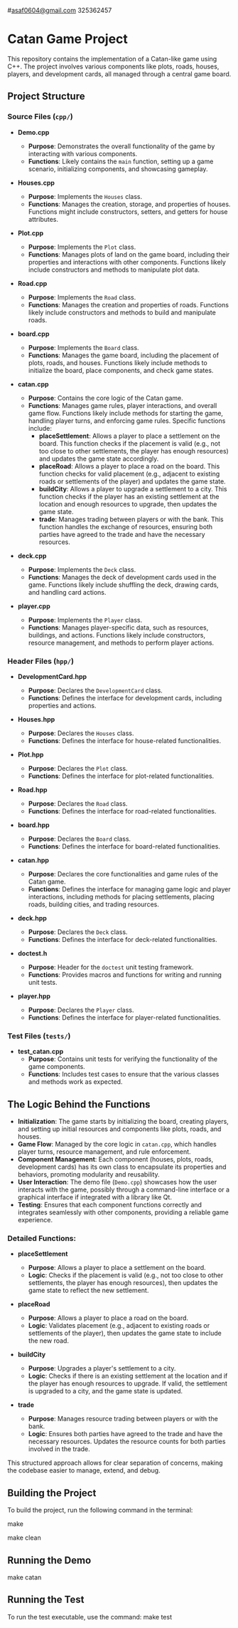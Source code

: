 #asaf0604@gmail.com 325362457
# Catan Game Project

This repository contains the implementation of a Catan-like game using C++. The project involves various components like plots, roads, houses, players, and development cards, all managed through a central game board.

## Project Structure

### Source Files (`cpp/`)

- **Demo.cpp**
  - **Purpose**: Demonstrates the overall functionality of the game by interacting with various components.
  - **Functions**: Likely contains the `main` function, setting up a game scenario, initializing components, and showcasing gameplay.

- **Houses.cpp**
  - **Purpose**: Implements the `Houses` class.
  - **Functions**: Manages the creation, storage, and properties of houses. Functions might include constructors, setters, and getters for house attributes.

- **Plot.cpp**
  - **Purpose**: Implements the `Plot` class.
  - **Functions**: Manages plots of land on the game board, including their properties and interactions with other components. Functions likely include constructors and methods to manipulate plot data.

- **Road.cpp**
  - **Purpose**: Implements the `Road` class.
  - **Functions**: Manages the creation and properties of roads. Functions likely include constructors and methods to build and manipulate roads.

- **board.cpp**
  - **Purpose**: Implements the `Board` class.
  - **Functions**: Manages the game board, including the placement of plots, roads, and houses. Functions likely include methods to initialize the board, place components, and check game states.

- **catan.cpp**
  - **Purpose**: Contains the core logic of the Catan game.
  - **Functions**: Manages game rules, player interactions, and overall game flow. Functions likely include methods for starting the game, handling player turns, and enforcing game rules. Specific functions include:
    - **placeSettlement**: Allows a player to place a settlement on the board. This function checks if the placement is valid (e.g., not too close to other settlements, the player has enough resources) and updates the game state accordingly.
    - **placeRoad**: Allows a player to place a road on the board. This function checks for valid placement (e.g., adjacent to existing roads or settlements of the player) and updates the game state.
    - **buildCity**: Allows a player to upgrade a settlement to a city. This function checks if the player has an existing settlement at the location and enough resources to upgrade, then updates the game state.
    - **trade**: Manages trading between players or with the bank. This function handles the exchange of resources, ensuring both parties have agreed to the trade and have the necessary resources.

- **deck.cpp**
  - **Purpose**: Implements the `Deck` class.
  - **Functions**: Manages the deck of development cards used in the game. Functions likely include shuffling the deck, drawing cards, and handling card actions.

- **player.cpp**
  - **Purpose**: Implements the `Player` class.
  - **Functions**: Manages player-specific data, such as resources, buildings, and actions. Functions likely include constructors, resource management, and methods to perform player actions.

### Header Files (`hpp/`)

- **DevelopmentCard.hpp**
  - **Purpose**: Declares the `DevelopmentCard` class.
  - **Functions**: Defines the interface for development cards, including properties and actions.

- **Houses.hpp**
  - **Purpose**: Declares the `Houses` class.
  - **Functions**: Defines the interface for house-related functionalities.

- **Plot.hpp**
  - **Purpose**: Declares the `Plot` class.
  - **Functions**: Defines the interface for plot-related functionalities.

- **Road.hpp**
  - **Purpose**: Declares the `Road` class.
  - **Functions**: Defines the interface for road-related functionalities.

- **board.hpp**
  - **Purpose**: Declares the `Board` class.
  - **Functions**: Defines the interface for board-related functionalities.

- **catan.hpp**
  - **Purpose**: Declares the core functionalities and game rules of the Catan game.
  - **Functions**: Defines the interface for managing game logic and player interactions, including methods for placing settlements, placing roads, building cities, and trading resources.

- **deck.hpp**
  - **Purpose**: Declares the `Deck` class.
  - **Functions**: Defines the interface for deck-related functionalities.

- **doctest.h**
  - **Purpose**: Header for the `doctest` unit testing framework.
  - **Functions**: Provides macros and functions for writing and running unit tests.

- **player.hpp**
  - **Purpose**: Declares the `Player` class.
  - **Functions**: Defines the interface for player-related functionalities.

### Test Files (`tests/`)

- **test_catan.cpp**
  - **Purpose**: Contains unit tests for verifying the functionality of the game components.
  - **Functions**: Includes test cases to ensure that the various classes and methods work as expected.

## The Logic Behind the Functions

- **Initialization**: The game starts by initializing the board, creating players, and setting up initial resources and components like plots, roads, and houses.
- **Game Flow**: Managed by the core logic in `catan.cpp`, which handles player turns, resource management, and rule enforcement.
- **Component Management**: Each component (houses, plots, roads, development cards) has its own class to encapsulate its properties and behaviors, promoting modularity and reusability.
- **User Interaction**: The demo file (`Demo.cpp`) showcases how the user interacts with the game, possibly through a command-line interface or a graphical interface if integrated with a library like Qt.
- **Testing**: Ensures that each component functions correctly and integrates seamlessly with other components, providing a reliable game experience.

### Detailed Functions:

- **placeSettlement**
  - **Purpose**: Allows a player to place a settlement on the board.
  - **Logic**: Checks if the placement is valid (e.g., not too close to other settlements, the player has enough resources), then updates the game state to reflect the new settlement.

- **placeRoad**
  - **Purpose**: Allows a player to place a road on the board.
  - **Logic**: Validates placement (e.g., adjacent to existing roads or settlements of the player), then updates the game state to include the new road.

- **buildCity**
  - **Purpose**: Upgrades a player's settlement to a city.
  - **Logic**: Checks if there is an existing settlement at the location and if the player has enough resources to upgrade. If valid, the settlement is upgraded to a city, and the game state is updated.

- **trade**
  - **Purpose**: Manages resource trading between players or with the bank.
  - **Logic**: Ensures both parties have agreed to the trade and have the necessary resources. Updates the resource counts for both parties involved in the trade.

This structured approach allows for clear separation of concerns, making the codebase easier to manage, extend, and debug.

## Building the Project

To build the project, run the following command in the terminal:

make

make clean

## Running the Demo

make catan

## Running the Test

To run the test executable, use the command:
make test
